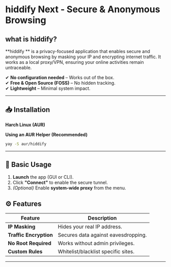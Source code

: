 # hiddify Next  ‐ Secure & Anonymous Browsing
## what is hiddify?
**hiddify ** is a privacy-focused application that enables secure and anonymous browsing by masking your IP and encrypting internet traffic. It works as a local proxy/VPN, ensuring your online activities remain untraceable.  

✔ **No configuration needed** – Works out of the box.  
✔ **Free & Open Source (FOSS)** – No hidden tracking.  
✔ **Lightweight** – Minimal system impact.  

---

## 📥 Installation  

 **Harch Linux (AUR)**  

**Using an AUR Helper (Recommended)**  
```bash
yay -S aur/hiddify
```


---

## 🚀 Basic Usage  

1. **Launch** the app (GUI or CLI).  
2. Click **"Connect"** to enable the secure tunnel.  
3. *(Optional)* Enable **system-wide proxy** from the menu.  


## ⚙️ Features  

| Feature | Description |  
|---------|-------------|  
| **IP Masking** | Hides your real IP address. |  
| **Traffic Encryption** | Secures data against eavesdropping. |  
| **No Root Required** | Works without admin privileges. |  
| **Custom Rules** | Whitelist/blacklist specific sites. |  

---

